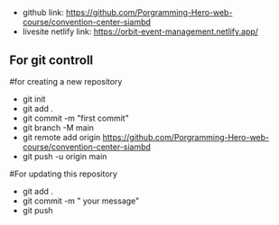 ## 
- github link: https://github.com/Porgramming-Hero-web-course/convention-center-siambd
- livesite netlify link: https://orbit-event-management.netlify.app/

## For git controll

#for creating a new repository

- git init
- git add .
- git commit -m "first commit"
- git branch -M main
- git remote add origin https://github.com/Porgramming-Hero-web-course/convention-center-siambd
- git push -u origin main

#For updating this repository

- git add .
- git commit -m " your message"
- git push